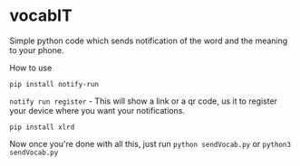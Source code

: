 # vocabIT
Simple python code which sends notification of the word and the meaning to your phone.

How to use

`pip install notify-run`

`notify run register` -  This will show a link or a qr code, us it to register your device where you want your notifications.

`pip install xlrd`

Now once you're done with all this, just run `python sendVocab.py` or `python3 sendVocab.py`
